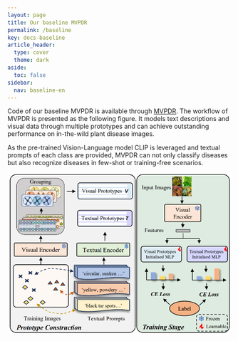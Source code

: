 ```yaml
---
layout: page
title: Our baseline MVPDR
permalink: /baseline
key: docs-baseline
article_header:
  type: cover
  theme: dark
aside:
  toc: false
sidebar:
  nav: baseline-en
---
```







Code of our baseline MVPDR is available through [MVPDR](https://github.com/tqwei05/MVPDR).
The workflow of MVPDR is presented as the following figure.
It models text descriptions and visual data through multiple prototypes and can achieve outstanding performance on in-the-wild plant disease images.

As the pre-trained Vision-Language model CLIP is leveraged and textual prompts of each class are provided,
MVPDR can not only classify diseases but also recognize diseases in few-shot or training-free scenarios.


<div align="center">
  <img width=600 src="baseline.png"/>
</div>

